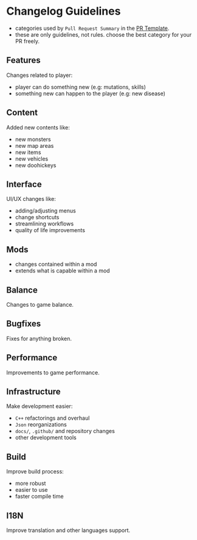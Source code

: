 # Changelog Guidelines

- categories used by `Pull Request Summary` in the
  [PR Template](../.github/pull_request_template.md).
- these are only guidelines, not rules. choose the best category for your PR freely.

## Features

Changes related to player:

- player can do something new (e.g: mutations, skills)
- something new can happen to the player (e.g: new disease)

## Content

Added new contents like:

- new monsters
- new map areas
- new items
- new vehicles
- new doohickeys

## Interface

UI/UX changes like:

- adding/adjusting menus
- change shortcuts
- streamlining workflows
- quality of life improvements

## Mods

- changes contained within a mod
- extends what is capable within a mod

## Balance

Changes to game balance.

## Bugfixes

Fixes for anything broken.

## Performance

Improvements to game performance.

## Infrastructure

Make development easier:

- `C++` refactorings and overhaul
- `Json` reorganizations
- `docs/`, `.github/` and repository changes
- other development tools

## Build

Improve build process:

- more robust
- easier to use
- faster compile time

## I18N

Improve translation and other languages support.
